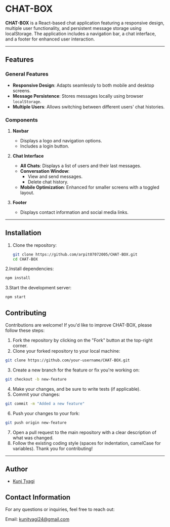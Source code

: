 
# CHAT-BOX

**CHAT-BOX** is a React-based chat application featuring a responsive design, multiple user functionality, and persistent message storage using localStorage. The application includes a navigation bar, a chat interface, and a footer for enhanced user interaction.

---

## Features

### General Features
- **Responsive Design**: Adapts seamlessly to both mobile and desktop screens.
- **Message Persistence**: Stores messages locally using browser `localStorage`.
- **Multiple Users**: Allows switching between different users' chat histories.

### Components
1. **Navbar**
   - Displays a logo and navigation options.
   - Includes a login button.
   
2. **Chat Interface**
   - **All Chats**: Displays a list of users and their last messages.
   - **Conversation Window**:
     - View and send messages.
     - Delete chat history.
   - **Mobile Optimization**: Enhanced for smaller screens with a toggled layout.

3. **Footer**
   - Displays contact information and social media links.

---

## Installation

1. Clone the repository:
   ```bash
   git clone https://github.com/arpit07072005/CHAT-BOX.git
   cd CHAT-BOX
   ```
2.Install dependencies:
   ```bash
   npm install
   ```
 3.Start the development server:
 ```bash
 npm start
```

## Contributing

Contributions are welcome! If you'd like to improve CHAT-BOX, please follow these steps:

1. Fork the repository by clicking on the "Fork" button at the top-right corner.
2. Clone your forked repository to your local machine:
```bash
git clone https://github.com/your-username/CHAT-BOX.git
```
3. Create a new branch for the feature or fix you're working on:
```bash
git checkout -b new-feature
```
4. Make your changes, and be sure to write tests (if applicable).
5. Commit your changes:
```bash
git commit -m "Added a new feature"
```
6. Push your changes to your fork:
```bash
git push origin new-feature
```
7. Open a pull request to the main repository with a clear description of what was changed.
8. Follow the existing coding style (spaces for indentation, camelCase for variables).
Thank you for contributing!
---


## Author

- [Kunj Tyagi](https://github.com/kunj-tyagi)

## Contact Information
For any questions or inquiries, feel free to reach out:

Email: kunjtyagi24@gmail.com